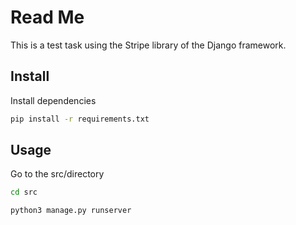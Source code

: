 # Read Me
This is a test task using the Stripe library of the Django framework.

## Install

Install dependencies

```bash
pip install -r requirements.txt
```

## Usage

Go to the src/directory

```bash
cd src
```

```bash
python3 manage.py runserver
```